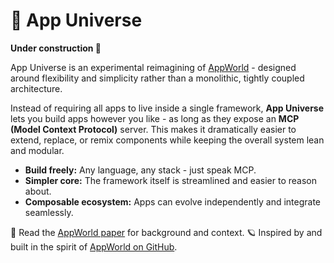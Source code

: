 # 🌌 App Universe

**Under construction 🚧**

App Universe is an experimental reimagining of [AppWorld](https://github.com/StonyBrookNLP/appworld) - designed around flexibility and simplicity rather than a monolithic, tightly coupled architecture.

Instead of requiring all apps to live inside a single framework, **App Universe** lets you build apps however you like - as long as they expose an **MCP (Model Context Protocol)** server. This makes it dramatically easier to extend, replace, or remix components while keeping the overall system lean and modular.

* **Build freely:** Any language, any stack - just speak MCP.
* **Simpler core:** The framework itself is streamlined and easier to reason about.
* **Composable ecosystem:** Apps can evolve independently and integrate seamlessly.

📄 Read the [AppWorld paper](https://arxiv.org/abs/2407.18901) for background and context.
🪐 Inspired by and built in the spirit of [AppWorld on GitHub](https://github.com/StonyBrookNLP/appworld).
